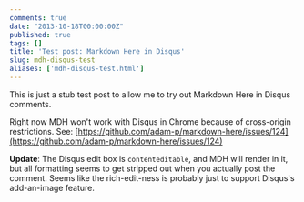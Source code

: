 ```yaml
---
comments: true
date: "2013-10-18T00:00:00Z"
published: true
tags: []
title: 'Test post: Markdown Here in Disqus'
slug: mdh-disqus-test
aliases: ['mdh-disqus-test.html']
---
```


This is just a stub test post to allow me to try out Markdown Here in Disqus comments.

Right now MDH won't work with Disqus in Chrome because of cross-origin restrictions. See: [https://github.com/adam-p/markdown-here/issues/124](https://github.com/adam-p/markdown-here/issues/124)

**Update**: The Disqus edit box is `contenteditable`, and MDH will render in it, but all formatting seems to get stripped out when you actually post the comment. Seems like the rich-edit-ness is probably just to support Disqus's add-an-image feature.
